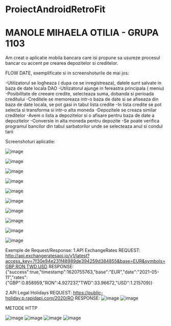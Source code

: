 # ProiectAndroidRetroFit
# MANOLE MIHAELA OTILIA - GRUPA 1103

Am creat o aplicatie mobila bancara care isi propune sa usureze procesul bancar cu accent pe crearea depozitelor si creditelor.




FLOW DATE, exemplificate si in screenshoturile de mai jos:

-Utilizatorul se logheaza ( dupa ce se inregistreaza), datele sunt salvate in baza de date locala DAO
-Utilizatorul ajunge in fereastra principala ( meniu)
-Posibilitate de creeare credite, selecteaza suma, dobanda si perioada creditului
-Creditele se memoreaza intr-o baza de date si se afiseaza din baza de date locala, se pot gasi in tabul lista credite 
-In lista credite se pot selecta si transforma si intr-o alta moneda
-Depozitele se creaza similar creditelor
-Avem o lista a depozitelor si o afisare pentru baza de date a depozitelor
-Conversie in alta moneda pentru depozite
-Se poate verifica programul bancilor din tabul sarbatorilor unde se selecteaza anul si condul tarii


Screenshoturi aplicatie:

![image](https://user-images.githubusercontent.com/84033800/117866639-08f94f00-b2a0-11eb-8b65-b504f8cad236.png)

![image](https://user-images.githubusercontent.com/84033800/117866751-29290e00-b2a0-11eb-876d-321980f38c4b.png)

![image](https://user-images.githubusercontent.com/84033800/117866956-65f50500-b2a0-11eb-961c-d01b6f4feeb8.png)

![image](https://user-images.githubusercontent.com/84033800/117867049-82913d00-b2a0-11eb-8390-f6abf0aabbaf.png)

![image](https://user-images.githubusercontent.com/84033800/117867154-a81e4680-b2a0-11eb-9e88-de9e4cd99447.png)

![image](https://user-images.githubusercontent.com/84033800/117867215-bec49d80-b2a0-11eb-88b6-bdd6e2e07bb2.png)

![image](https://user-images.githubusercontent.com/84033800/117867249-cc7a2300-b2a0-11eb-88e2-9c60d2c78a16.png)

![image](https://user-images.githubusercontent.com/84033800/117867352-efa4d280-b2a0-11eb-9288-f5273f327169.png)

![image](https://user-images.githubusercontent.com/84033800/117867413-0519fc80-b2a1-11eb-81b2-a35b7df5c61a.png)

![image](https://user-images.githubusercontent.com/84033800/117867495-1f53da80-b2a1-11eb-8194-c4b886ea9885.png)



Exemple de Request/Response:
1.API ExchangeRates
REQUEST:
http://api.exchangeratesapi.io/v1/latest?access_key=7f30e94e231f48989de394259d384855&base=EUR&symbols=GBP,RON,TWD,USD
RESPONSE:
{"success":true,"timestamp":1620755763,"base":"EUR","date":"2021-05-11","rates":{"GBP":0.858959,"RON":4.927237,"TWD":33.96672,"USD":1.215709}}

2.API Legal Holidays
REQUEST:
https://public-holiday.p.rapidapi.com/2020/RO
RESPONSE:
![image](https://user-images.githubusercontent.com/84033800/117868204-fe3fb980-b2a1-11eb-979d-8eb1b8ae4170.png)
![image](https://user-images.githubusercontent.com/84033800/117868450-4c54bd00-b2a2-11eb-8940-506a1a5f0c4e.png)


METODE HTTP

![image](https://user-images.githubusercontent.com/84033800/117868709-95a50c80-b2a2-11eb-9549-3e3de22e7c35.png)
![image](https://user-images.githubusercontent.com/84033800/117868803-b2d9db00-b2a2-11eb-91ec-c3bb0bedf948.png)
![image](https://user-images.githubusercontent.com/84033800/117868868-c5541480-b2a2-11eb-852a-5c875d4d1bd0.png)
![image](https://user-images.githubusercontent.com/84033800/117869073-02b8a200-b2a3-11eb-927d-d5acdecf5232.png)



